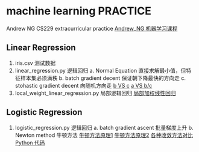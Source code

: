 
# machine learning PRACTICE  
Andrew NG CS229 extracurricular practice
[Andrew_NG 机器学习课程](http://open.163.com/special/opencourse/machinelearning.html)

## Linear Regression
1. iris.csv      测试数据
2. linear_regression.py      逻辑回归
    a. Normal Equation      直接求解最小值，但特征样本集必须满秩
    b. batch gradient decent        保证朝下降最快的方向走
    c. stohastic gradient decent        向随机方向走
    [b VS c](https://www.cnblogs.com/sirius-swu/p/6932583.html)
    [a VS b/c](https://blog.csdn.net/artprog/article/details/51172025)
3. local_weight_linear_regression.py        局部逻辑回归
    [局部加权线性回归](https://blog.csdn.net/caimouse/article/details/60334243)
    
## Logistic Regression
1. logistic_regression.py       逻辑回归
    a. batch gradient ascent        批量梯度上升
    b. Newton method        牛顿方法
    [牛顿方法原理1](https://www.guokr.com/question/461510/)
    [牛顿方法原理2](https://www.zhihu.com/question/20690553)
    [各种收敛方法对比](https://www.cnblogs.com/shixiangwan/p/7532830.html)
    [Python 代码](https://www.cnblogs.com/sumai/p/5221067.html)